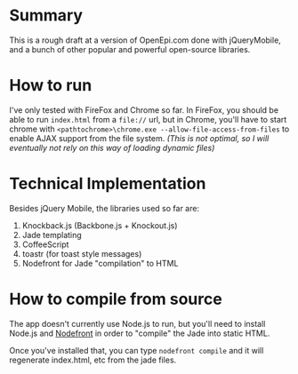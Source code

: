 # Summary

This is a rough draft at a version of OpenEpi.com done with jQueryMobile, and a bunch of other popular and powerful open-source libraries.

# How to run

I've only tested with FireFox and Chrome so far. In FireFox, you should be able to run `index.html` from a `file://` url, but in Chrome, you'll have to start chrome with `<pathtochrome>\chrome.exe --allow-file-access-from-files` to enable AJAX support from the file system. _(This is not optimal, so I will eventually not rely on this way of loading dynamic files)_

# Technical Implementation

Besides jQuery Mobile, the libraries used so far are:

1. Knockback.js (Backbone.js + Knockout.js)
2. Jade templating
3. CoffeeScript
4. toastr (for toast style messages)
5. Nodefront for Jade "compilation" to HTML

# How to compile from source

The app doesn't currently use Node.js to run, but you'll need to install Node.js and [Nodefront](http://karthikv.github.com/nodefront/) in order to "compile" the Jade into static HTML.

Once you've installed that, you can type `nodefront compile` and it will regenerate index.html, etc from the jade files.










